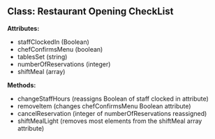Class: Restaurant Opening CheckList
----------------

**Attributes:**

* staffClockedIn (Boolean)
* chefConfirmsMenu (boolean)
* tablesSet (string)
* numberOfReservations (integer)
* shiftMeal (array)


**Methods:**

* changeStaffHours (reassigns Boolean of staff clocked in attribute)
* removeItem (changes chefConfirmsMenu Boolean attribute)
* cancelReservation (integer of numberOfReservations reassigned)
* shiftMealLight (removes most elements from the shiftMeal array attribute)
